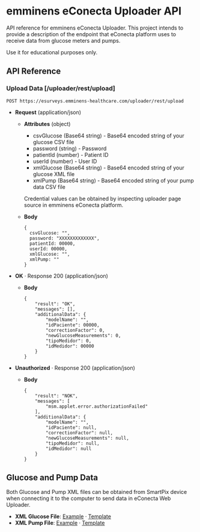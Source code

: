 # emminens eConecta Uploader API
API reference for emminens eConecta Uploader. This project intends to provide a description of the endpoint that eConecta platform uses to receive data from glucose meters and pumps.

Use it for educational purposes only.


API Reference
--

### Upload Data [/uploader/rest/upload]
```
POST https://esurveys.emminens-healthcare.com/uploader/rest/upload
```

+ **Request** (application/json)
  + **Attributes** (object)
    + csvGlucose (Base64 string) - Base64 encoded string of your glucose CSV file
    + password (string) - Password
    + patientId (number) - Patient ID
    + userId (number) - User ID
    + xmlGlucose (Base64 string) - Base64 encoded string of your glucose XML file
    + xmlPump (Base64 string) - Base64 encoded string of your pump data CSV file

    Credential values can be obtained by inspecting uploader page source in emminens eConecta platform.

  + **Body**
    ```
    {
      csvGlucose: "",
      password: "XXXXXXXXXXXXX",
      patientId: 00000,
      userId: 00000,
      xmlGlucose: "",
      xmlPump: ""
    }
    ```

+ **OK** · Response 200 (application/json)
    + **Body**
      ```
      {
          "result": "OK",
          "messages": [],
          "additionalData": {
              "modelName": "",
              "idPaciente": 00000,
              "correctionFactor": 0,
              "newGlucoseMeasurements": 0,
              "tipoMedidor": 0,
              "idMedidor": 00000
          }
      }
      ```

+ **Unauthorized** · Response 200 (application/json)
    + **Body**
      ```
      {
          "result": "NOK",
          "messages": [
              "msm.applet.error.authorizationFailed"
          ],
          "additionalData": {
              "modelName": "",
              "idPaciente": null,
              "correctionFactor": null,
              "newGlucoseMeasurements": null,
              "tipoMedidor": null,
              "idMedidor": null
          }
      }
      ```

Glucose and Pump Data
--
Both Glucose and Pump XML files can be obtained from SmartPix device when connecting it to the computer to send data in eConecta Web Uploader.

+ **XML Glucose File**: [Example](https://github.com/jesusbotella/emminens-nightscout/blob/master/example_files/glucose.xml) · [Template](https://github.com/jesusbotella/emminens-nightscout/blob/master/xml_templates/ACSPIXMT.XSL)
+ **XML Pump File**: [Example](https://github.com/jesusbotella/emminens-nightscout/blob/master/example_files/pump.xml) · [Template](https://github.com/jesusbotella/emminens-nightscout/blob/master/xml_templates/ACSPIXIP.XSL)
